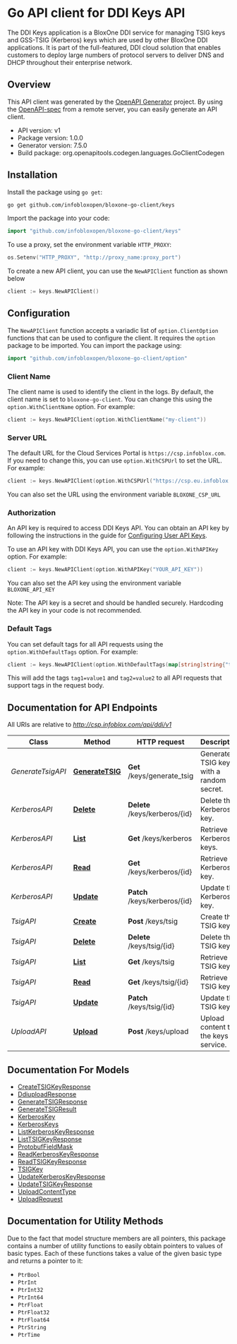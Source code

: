 # Go API client for DDI Keys API

The DDI Keys application is a BloxOne DDI service for managing TSIG keys and GSS-TSIG (Kerberos) keys which are used by other BloxOne DDI applications. It is part of the full-featured, DDI cloud solution that enables customers to deploy large numbers of protocol servers to deliver DNS and DHCP throughout their enterprise network. 



## Overview
This API client was generated by the [OpenAPI Generator](https://openapi-generator.tech) project.  By using the [OpenAPI-spec](https://www.openapis.org/) from a remote server, you can easily generate an API client.

- API version: v1
- Package version: 1.0.0
- Generator version: 7.5.0
- Build package: org.openapitools.codegen.languages.GoClientCodegen

## Installation

Install the package using `go get`:
```bash
go get github.com/infobloxopen/bloxone-go-client/keys
```

Import the package into your code:
```go
import "github.com/infobloxopen/bloxone-go-client/keys"
```

To use a proxy, set the environment variable `HTTP_PROXY`:

```go
os.Setenv("HTTP_PROXY", "http://proxy_name:proxy_port")
```

To create a new API client, you can use the `NewAPIClient` function as shown below
```go
client := keys.NewAPIClient()
```

## Configuration

The `NewAPIClient` function accepts a variadic list of `option.ClientOption` functions that can be used to configure the client.
It requires the `option` package to be imported. You can import the package using:
```go
import "github.com/infobloxopen/bloxone-go-client/option"
```

### Client Name
The client name is used to identify the client in the logs. By default, the client name is set to `bloxone-go-client`. You can change this using the `option.WithClientName` option. For example:
```go
client := keys.NewAPIClient(option.WithClientName("my-client"))
```

### Server URL

The default URL for the Cloud Services Portal is `https://csp.infoblox.com`. If you need to change this, you can use `option.WithCSPUrl` to set the URL. For example:

```go
client := keys.NewAPIClient(option.WithCSPUrl("https://csp.eu.infoblox.com"))
```

You can also set the URL using the environment variable `BLOXONE_CSP_URL`

### Authorization

An API key is required to access DDI Keys API. You can obtain an API key by following the instructions in the guide for [Configuring User API Keys](https://docs.infoblox.com/space/BloxOneCloud/35430405/Configuring+User+API+Keys).

To use an API key with DDI Keys API, you can use the `option.WithAPIKey` option. For example:

```go
client := keys.NewAPIClient(option.WithAPIKey("YOUR_API_KEY"))
```

You can also set the API key using the environment variable `BLOXONE_API_KEY`

Note: The API key is a secret and should be handled securely. Hardcoding the API key in your code is not recommended.

### Default Tags

You can set default tags for all API requests using the `option.WithDefaultTags` option. For example:

```go
client := keys.NewAPIClient(option.WithDefaultTags(map[string]string{"tag1": "value1", "tag2": "value2"}))
```
This will add the tags `tag1=value1` and `tag2=value2` to all API requests that support tags in the request body.

## Documentation for API Endpoints

All URIs are relative to *http://csp.infoblox.com/api/ddi/v1*

Class | Method | HTTP request | Description
------------ | ------------- | ------------- | -------------
*GenerateTsigAPI* | [**GenerateTSIG**](docs/GenerateTsigAPI.md#generatetsig) | **Get** /keys/generate_tsig | Generate TSIG key with a random secret.
*KerberosAPI* | [**Delete**](docs/KerberosAPI.md#delete) | **Delete** /keys/kerberos/{id} | Delete the Kerberos key.
*KerberosAPI* | [**List**](docs/KerberosAPI.md#list) | **Get** /keys/kerberos | Retrieve Kerberos keys.
*KerberosAPI* | [**Read**](docs/KerberosAPI.md#read) | **Get** /keys/kerberos/{id} | Retrieve the Kerberos key.
*KerberosAPI* | [**Update**](docs/KerberosAPI.md#update) | **Patch** /keys/kerberos/{id} | Update the Kerberos key.
*TsigAPI* | [**Create**](docs/TsigAPI.md#create) | **Post** /keys/tsig | Create the TSIG key.
*TsigAPI* | [**Delete**](docs/TsigAPI.md#delete) | **Delete** /keys/tsig/{id} | Delete the TSIG key.
*TsigAPI* | [**List**](docs/TsigAPI.md#list) | **Get** /keys/tsig | Retrieve TSIG keys.
*TsigAPI* | [**Read**](docs/TsigAPI.md#read) | **Get** /keys/tsig/{id} | Retrieve the TSIG key.
*TsigAPI* | [**Update**](docs/TsigAPI.md#update) | **Patch** /keys/tsig/{id} | Update the TSIG key.
*UploadAPI* | [**Upload**](docs/UploadAPI.md#upload) | **Post** /keys/upload | Upload content to the keys service.


## Documentation For Models

 - [CreateTSIGKeyResponse](docs/CreateTSIGKeyResponse.md)
 - [DdiuploadResponse](docs/DdiuploadResponse.md)
 - [GenerateTSIGResponse](docs/GenerateTSIGResponse.md)
 - [GenerateTSIGResult](docs/GenerateTSIGResult.md)
 - [KerberosKey](docs/KerberosKey.md)
 - [KerberosKeys](docs/KerberosKeys.md)
 - [ListKerberosKeyResponse](docs/ListKerberosKeyResponse.md)
 - [ListTSIGKeyResponse](docs/ListTSIGKeyResponse.md)
 - [ProtobufFieldMask](docs/ProtobufFieldMask.md)
 - [ReadKerberosKeyResponse](docs/ReadKerberosKeyResponse.md)
 - [ReadTSIGKeyResponse](docs/ReadTSIGKeyResponse.md)
 - [TSIGKey](docs/TSIGKey.md)
 - [UpdateKerberosKeyResponse](docs/UpdateKerberosKeyResponse.md)
 - [UpdateTSIGKeyResponse](docs/UpdateTSIGKeyResponse.md)
 - [UploadContentType](docs/UploadContentType.md)
 - [UploadRequest](docs/UploadRequest.md)


## Documentation for Utility Methods

Due to the fact that model structure members are all pointers, this package contains
a number of utility functions to easily obtain pointers to values of basic types.
Each of these functions takes a value of the given basic type and returns a pointer to it:

* `PtrBool`
* `PtrInt`
* `PtrInt32`
* `PtrInt64`
* `PtrFloat`
* `PtrFloat32`
* `PtrFloat64`
* `PtrString`
* `PtrTime`
